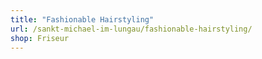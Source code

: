 ```yaml
---
title: "Fashionable Hairstyling"
url: /sankt-michael-im-lungau/fashionable-hairstyling/
shop: Friseur
---
```


